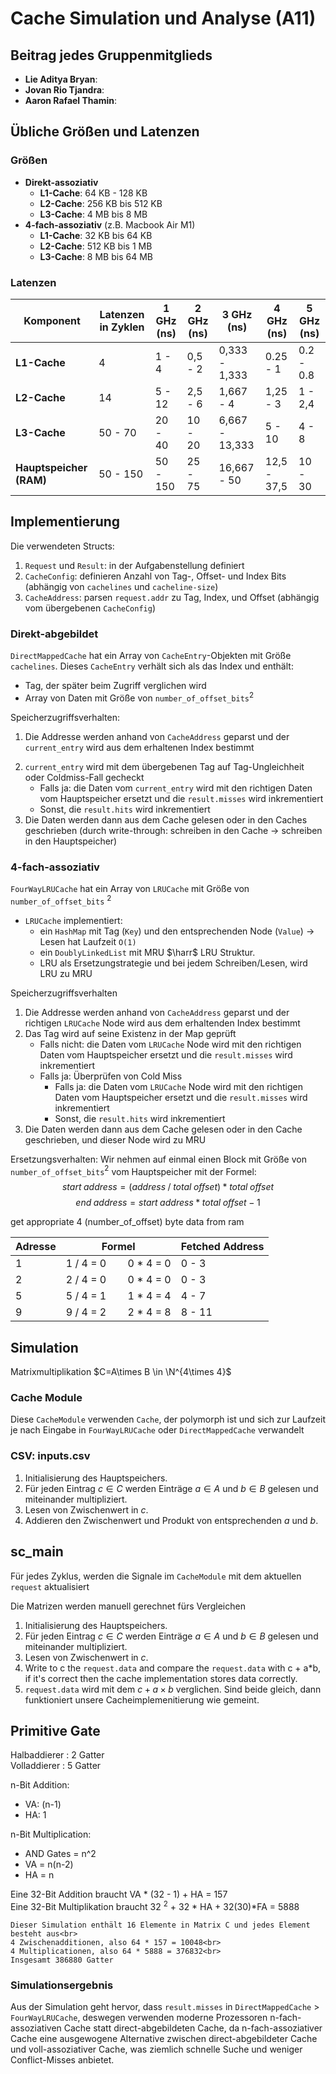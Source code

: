 # Cache Simulation und Analyse (A11)

## Beitrag jedes Gruppenmitglieds
- **Lie Aditya Bryan**:
- **Jovan Rio Tjandra**:
- **Aaron Rafael Thamin**:

## Übliche Größen und Latenzen

### Größen
- **Direkt-assoziativ**
    - **L1-Cache**: 64 KB - 128 KB
    - **L2-Cache**: 256 KB bis 512 KB
    - **L3-Cache**: 4 MB bis 8 MB
- **4-fach-assoziativ** (z.B. Macbook Air M1)
    - **L1-Cache**: 32 KB bis 64 KB
    - **L2-Cache**: 512 KB bis 1 MB
    - **L3-Cache**: 8 MB bis 64 MB

### Latenzen
| Komponent                 | Latenzen in Zyklen| 1 GHz (ns)       | 2 GHz (ns)       | 3 GHz (ns)       | 4 GHz (ns)       |  5 GHz (ns)      |
|---------------------------|-------------------|------------------|------------------|------------------|------------------|------------------|
| **L1-Cache**              | 4                 | 1 - 4            | 0,5 - 2          | 0,333 - 1,333    | 0.25 - 1         | 0.2 - 0.8        |
| **L2-Cache**              | 14                | 5 - 12           | 2,5 - 6          | 1,667 - 4        | 1,25 - 3         | 1 - 2,4          |
| **L3-Cache**              | 50 - 70           | 20 - 40          | 10 - 20          | 6,667 - 13,333   | 5 - 10           | 4 - 8            |
| **Hauptspeicher (RAM)**   | 50 - 150          | 50 - 150         | 25 - 75          | 16,667 - 50      | 12,5 - 37,5      | 10 - 30          |



## Implementierung
Die verwendeten Structs:
1. `Request` und `Result`: in der Aufgabenstellung definiert
2. `CacheConfig`: definieren Anzahl von Tag-, Offset- und Index Bits (abhängig von `cachelines` und `cacheline-size`)
3. `CacheAddress`: parsen `request.addr` zu Tag, Index, und Offset (abhängig vom übergebenen `CacheConfig`)

### Direkt-abgebildet
`DirectMappedCache` hat ein Array von `CacheEntry`-Objekten mit Größe `cachelines`.
Dieses `CacheEntry` verhält sich als das Index und enthält:
 - Tag, der später beim Zugriff verglichen wird
 - Array von Daten mit Größe von `number_of_offset_bits`$^2$

Speicherzugriffsverhalten:
1. Die Addresse werden anhand von `CacheAddress` geparst und der `current_entry` wird aus dem erhaltenen Index bestimmt
<!-- 2. Der Tag von `current_entry` wird mit dem übergebenen Tag auf Ungleichheit verglichen, oder ob der `current_entry` zum ersten Mal zugegriffen wird(Coldmiss) -->
2. `current_entry` wird mit dem übergebenen Tag auf Tag-Ungleichheit oder Coldmiss-Fall gecheckt
    - Falls ja: die Daten vom `current_entry` wird mit den richtigen Daten vom Hauptspeicher ersetzt und die `result.misses` wird inkrementiert
    - Sonst, die `result.hits` wird inkrementiert
3. Die Daten werden dann aus dem Cache gelesen oder in den Caches geschrieben (durch write-through: schreiben in den Cache $\to$ schreiben in den Hauptspeicher)

### 4-fach-assoziativ
`FourWayLRUCache` hat ein Array von `LRUCache` mit Größe von `number_of_offset_bits` $^2$

- `LRUCache` implementiert:
    <!-- - ein `HashMap` mit KV-Paar von Tag und den entsprechenden Node $\to$ Lesen hat Laufzeit `O(1)` -->
    - ein `HashMap` mit Tag (`Key`) und den entsprechenden Node (`Value`) $\to$ Lesen hat Laufzeit `O(1)`
    - ein `DoublyLinkedList` mit MRU $\harr$ LRU Struktur.
    - LRU als Ersetzungstrategie und bei jedem Schreiben/Lesen, wird LRU zu MRU

Speicherzugriffsverhalten
1. Die Addresse werden anhand von `CacheAddress` geparst und der richtigen `LRUCache` Node wird aus dem erhaltenden Index bestimmt
2. Das Tag wird auf seine Existenz in der Map geprüft
    - Falls nicht: die Daten vom `LRUCache` Node wird mit den richtigen Daten vom Hauptspeicher ersetzt und die `result.misses` wird inkrementiert
    - Falls ja: Überprüfen von Cold Miss
        - Falls ja: die Daten vom `LRUCache` Node wird mit den richtigen Daten vom Hauptspeicher ersetzt und die `result.misses` wird inkrementiert
        - Sonst, die `result.hits` wird inkrementiert
3. Die Daten werden dann aus dem Cache gelesen oder in den Cache geschrieben, und dieser Node wird zu MRU


Ersetzungsverhalten:
Wir nehmen auf einmal einen Block mit Größe von `number_of_offset_bits`$^2$ vom Hauptspeicher mit der Formel:
$$start\; address =  (address\; / \;total\; offset) * total\; offset$$
$$end\; address = start\; address * total\; offset- 1$$

get appropriate 4 (number_of_offset) byte data from ram

| Adresse | Formel                                                  | Fetched Address |
|--------|----------------------------------------------------------|-----------------|
| 1      | 1 / 4 = 0 &nbsp;&nbsp;&nbsp;&nbsp;&nbsp;&nbsp; 0 * 4 = 0 | 0 - 3           |
| 2      | 2 / 4 = 0 &nbsp;&nbsp;&nbsp;&nbsp;&nbsp;&nbsp; 0 * 4 = 0 | 0 - 3           |
| 5      | 5 / 4 = 1 &nbsp;&nbsp;&nbsp;&nbsp;&nbsp;&nbsp; 1 * 4 = 4 | 4 - 7           |
| 9      | 9 / 4 = 2 &nbsp;&nbsp;&nbsp;&nbsp;&nbsp;&nbsp; 2 * 4 = 8 | 8 - 11          |

## Simulation
Matrixmultiplikation $C=A\times B \in \N^{4\times 4}$

### Cache Module
Diese `CacheModule` verwenden `Cache`, der polymorph ist und sich zur Laufzeit je nach Eingabe in `FourWayLRUCache` oder `DirectMappedCache` verwandelt

### CSV: inputs.csv
1. Initialisierung des Hauptspeichers.
2. Für jeden Eintrag $c\in C$ werden Einträge $a\in A$ und $b\in B$ gelesen und miteinander multipliziert.
3. Lesen von Zwischenwert in $c$.
5. Addieren den Zwischenwert und Produkt von entsprechenden $a$ und $b$.
## sc_main
Für jedes Zyklus, werden die Signale im `CacheModule` mit dem aktuellen `request` aktualisiert

Die Matrizen werden manuell gerechnet fürs Vergleichen
1. Initialisierung des Hauptspeichers.
2. Für jeden Eintrag $c\in C$ werden Einträge $a\in A$ und $b\in B$ gelesen und miteinander multipliziert.
3. Lesen von Zwischenwert in $c$.
4. Write to c the `request.data` and compare the `request.data` with c + a*b, if it's correct then the cache implementation stores data correctly.
4. `request.data` wird mit dem $c + a \times b$ verglichen. Sind beide gleich, dann funktioniert unsere Cacheimplemenitierung wie gemeint.

## Primitive Gate
Halbaddierer : 2 Gatter<br>
Volladdierer : 5 Gatter<br>

n-Bit Addition:<br>
- VA: (n-1)<br>
- HA: 1
 
n-Bit Multiplication: <br>
- AND Gates = n^2 <br>
- VA = n(n-2)<br>
- HA = n 

Eine 32-Bit Addition braucht VA * (32 - 1) + HA = 157<br>
Eine 32-Bit Multiplikation braucht 32 $^2$ + 32 * HA + 32(30)*FA = 5888

    Dieser Simulation enthält 16 Elemente in Matrix C und jedes Element besteht aus<br>
    4 Zwischenadditionen, also 64 * 157 = 10048<br>
    4 Multiplicationen, also 64 * 5888 = 376832<br>
    Insgesamt 386880 Gatter

### Simulationsergebnis
Aus der Simulation geht hervor, dass `result.misses` in `DirectMappedCache` > `FourWayLRUCache`, deswegen verwenden moderne Prozessoren n-fach-assoziativen Cache statt direct-abgebildeten Cache, da n-fach-assoziativer Cache eine ausgewogene Alternative zwischen direct-abgebildeter Cache und voll-assoziativer Cache, was ziemlich schnelle Suche und weniger Conflict-Misses anbietet.


<!-- da n-fach-assoziativer Cache ziemlich schnelle Suche(aufgrund der Existenz von Indizes) und weniger Misses im Vergleich zu direct-abgebildetem Cache anbietet. -->


 <!-- that's why modern processor use n-way set assoc than  because it offers balance between DM and fully associative which is pretty fast search and not as much trashing as in DM -->





<!-- ## Speicherzugriffsverhalten

- **Raumliche Lokalität (Zugriff auf nahegelegene Speicherplätze)**: Beide Caches profitieren davon, aber der 4-fach assoziative Cache nutzt die raumliche Lokalität besser aus, indem er mehrere nahegelegene Blöcke im selben Satz speichert.
- **Zeitliche Lokalität (erneuter Zugriff auf dieselben Speicherplätze kurz nach dem ersten Zugriff)**: Beide Cache-Speicher profitieren in ähnlicher Weise davon, obwohl der 4-fach-assoziative Cache potenziell mehrere Blöcke, auf die kürzlich zugegriffen wurde, im selben Satz behalten kann.
- **Sequentieller Zugriff**: Beide Caches bewältigen sequentielle Zugriffsmuster gut, aber der 4-fach-assoziative Cache kann aufgrund seiner größeren Flexibilität und geringeren Konfliktwahrscheinlichkeit besser mit Bursts sequentieller Zugriffe umgehen.
- **Zufälliger Zugriff**: Direkt assoziative Caches können stärker unter zufälligen Zugriffsmustern leiden, wenn verschiedene Speicherblöcke auf dieselbe Cache-Zeile abgebildet werden, was zu häufigen Cache-Misses führt. Der 4-fach assoziative Cache kann dieses Problem entschärfen, indem er mehr Möglichkeiten für die Zwischenspeicherung verschiedener Blöcke im gleichen Satz bietet. -->

<!-- ## Simulation eines speicherintensiven Algorithmus

Als Beispiel verwenden wir das Algorithmus für eine Matrixmultiplikation. -->

<!-- ## Beispiel für ein Speicherzugriffsmuster

```csv
# W/R, Adresse, Data

``` -->
